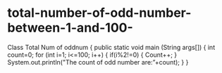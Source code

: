 # total-number-of-odd-number-between-1-and-100-
Class Total Num of oddnum
{
public static void main (String args[])
{
int count=0;
for (int i=1; i<=100; i++)
{
if(i%2!=0)
{
Count++;
}
System.out.println("The count of odd number are:”+count);
}
}
